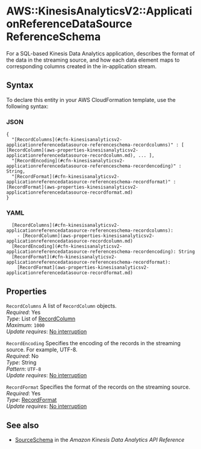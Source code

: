 # AWS::KinesisAnalyticsV2::ApplicationReferenceDataSource ReferenceSchema<a name="aws-properties-kinesisanalyticsv2-applicationreferencedatasource-referenceschema"></a>

For a SQL\-based Kinesis Data Analytics application, describes the format of the data in the streaming source, and how each data element maps to corresponding columns created in the in\-application stream\. 

## Syntax<a name="aws-properties-kinesisanalyticsv2-applicationreferencedatasource-referenceschema-syntax"></a>

To declare this entity in your AWS CloudFormation template, use the following syntax:

### JSON<a name="aws-properties-kinesisanalyticsv2-applicationreferencedatasource-referenceschema-syntax.json"></a>

```
{
  "[RecordColumns](#cfn-kinesisanalyticsv2-applicationreferencedatasource-referenceschema-recordcolumns)" : [ [RecordColumn](aws-properties-kinesisanalyticsv2-applicationreferencedatasource-recordcolumn.md), ... ],
  "[RecordEncoding](#cfn-kinesisanalyticsv2-applicationreferencedatasource-referenceschema-recordencoding)" : String,
  "[RecordFormat](#cfn-kinesisanalyticsv2-applicationreferencedatasource-referenceschema-recordformat)" : [RecordFormat](aws-properties-kinesisanalyticsv2-applicationreferencedatasource-recordformat.md)
}
```

### YAML<a name="aws-properties-kinesisanalyticsv2-applicationreferencedatasource-referenceschema-syntax.yaml"></a>

```
  [RecordColumns](#cfn-kinesisanalyticsv2-applicationreferencedatasource-referenceschema-recordcolumns): 
    - [RecordColumn](aws-properties-kinesisanalyticsv2-applicationreferencedatasource-recordcolumn.md)
  [RecordEncoding](#cfn-kinesisanalyticsv2-applicationreferencedatasource-referenceschema-recordencoding): String
  [RecordFormat](#cfn-kinesisanalyticsv2-applicationreferencedatasource-referenceschema-recordformat): 
    [RecordFormat](aws-properties-kinesisanalyticsv2-applicationreferencedatasource-recordformat.md)
```

## Properties<a name="aws-properties-kinesisanalyticsv2-applicationreferencedatasource-referenceschema-properties"></a>

`RecordColumns`  <a name="cfn-kinesisanalyticsv2-applicationreferencedatasource-referenceschema-recordcolumns"></a>
A list of `RecordColumn` objects\.   
*Required*: Yes  
*Type*: List of [RecordColumn](aws-properties-kinesisanalyticsv2-applicationreferencedatasource-recordcolumn.md)  
*Maximum*: `1000`  
*Update requires*: [No interruption](https://docs.aws.amazon.com/AWSCloudFormation/latest/UserGuide/using-cfn-updating-stacks-update-behaviors.html#update-no-interrupt)

`RecordEncoding`  <a name="cfn-kinesisanalyticsv2-applicationreferencedatasource-referenceschema-recordencoding"></a>
Specifies the encoding of the records in the streaming source\. For example, UTF\-8\.  
*Required*: No  
*Type*: String  
*Pattern*: `UTF-8`  
*Update requires*: [No interruption](https://docs.aws.amazon.com/AWSCloudFormation/latest/UserGuide/using-cfn-updating-stacks-update-behaviors.html#update-no-interrupt)

`RecordFormat`  <a name="cfn-kinesisanalyticsv2-applicationreferencedatasource-referenceschema-recordformat"></a>
Specifies the format of the records on the streaming source\.  
*Required*: Yes  
*Type*: [RecordFormat](aws-properties-kinesisanalyticsv2-applicationreferencedatasource-recordformat.md)  
*Update requires*: [No interruption](https://docs.aws.amazon.com/AWSCloudFormation/latest/UserGuide/using-cfn-updating-stacks-update-behaviors.html#update-no-interrupt)

## See also<a name="aws-properties-kinesisanalyticsv2-applicationreferencedatasource-referenceschema--seealso"></a>
+  [SourceSchema](https://docs.aws.amazon.com/kinesisanalytics/latest/apiv2/API_SourceSchema.html) in the *Amazon Kinesis Data Analytics API Reference* 